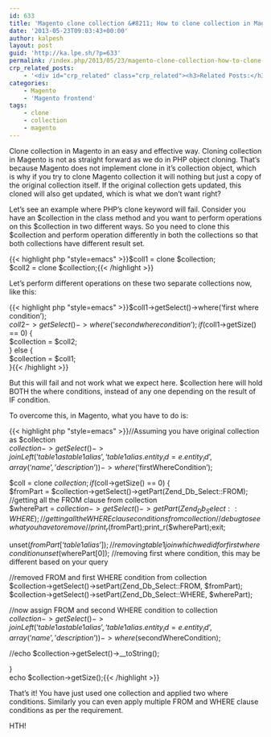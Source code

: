 ```yaml
---
id: 633
title: 'Magento clone collection &#8211; How to clone collection in Magento'
date: '2013-05-23T09:03:43+00:00'
author: kalpesh
layout: post
guid: 'http://ka.lpe.sh/?p=633'
permalink: /index.php/2013/05/23/magento-clone-collection-how-to-clone-collection-in-magento/
crp_related_posts:
    - '<div id="crp_related" class="crp_related"><h3>Related Posts:</h3><ul><li><a href="http://ka.lpe.sh/2011/12/31/magento-joining-groupby-order-invoice-shipment-tables/"     class="crp_title">Magento: Joining/group by &#8211; order, invoice, shipment tables</a></li><li><a href="http://ka.lpe.sh/2012/01/05/magento-wrong-count-in-admin-grid-when-using-group-by-clause-overriding-lib-module/"     class="crp_title">Magento: Wrong count in admin Grid when using GROUP BY clause, overriding lib module</a></li><li><a href="http://ka.lpe.sh/2013/04/25/magento-check-if-any-particular-customer-is-currently-logged-in/"     class="crp_title">Magento: Check if any particular customer is currently logged in</a></li><li><a href="http://ka.lpe.sh/2013/04/25/magento-special-price-products-page/"     class="crp_title">Magento Special price products page</a></li><li><a href="http://ka.lpe.sh/2012/01/08/magento-mysql-records-null-values-not-getting-fetched/"     class="crp_title">Magento: Mysql records with NULL values are not fetched in query</a></li></ul></div>'
categories:
    - Magento
    - 'Magento frontend'
tags:
    - clone
    - collection
    - magento
---
```


Clone collection in Magento in an easy and effective way. Cloning collection in Magento is not as straight forward as we do in PHP object cloning. That’s because Magento does not implement clone in it’s collection object, which is why if you try to clone Magento collection it will nothing but just a copy of the original collection itself. If the original collection gets updated, this cloned will also get updated, which is what we don’t want right?

Let’s see an example where PHP’s clone keyword will fail. Consider you have an $collection in the class method and you want to perform operations on this $collection in two different ways. So you need to clone this $collection and perform operation differently in both the collections so that both collections have different result set.

{{< highlight php "style=emacs" >}}$coll1 = clone $collection;  
$coll2 = clone $collection;{{< /highlight >}}

Let’s perform different operations on these two separate collections now, like this:

{{< highlight php "style=emacs" >}}$coll1->getSelect()->where(‘first where condition’);  
$coll2->getSelect()->where(‘second where condition’);  
if($coll1->getSize() == 0) {  
 $collection = $coll2;  
} else {  
 $collection = $coll1;  
}{{< /highlight >}}

But this will fail and not work what we expect here. $collection here will hold BOTH the where conditions, instead of any one depending on the result of IF condition.

To overcome this, in Magento, what you have to do is:  
  
{{< highlight php "style=emacs" >}}//Assuming you have original collection as $collection  
$collection->getSelect()  
 ->joinLeft(‘table1 as table1alias’, ‘table1alias.entity_id=e.entity_id’,array(‘name’,’description’))  
 ->where(‘$firstWhereCondition’);

$coll = clone $collection;  
if($coll->getSize() == 0) {  
 $fromPart = $collection->getSelect()->getPart(Zend_Db_Select::FROM); //getting all the FROM clause from collection  
 $wherePart = $collection->getSelect()->getPart(Zend_Db_Select::WHERE); //getting all the WHERE clause conditions from collection  
 //debug to see what you have to remove  
 //print_r($fromPart);print_r($wherePart);exit;

 unset($fromPart[‘table1alias’]); //removing table1 join which we did for first where condition  
 unset($wherePart[0]); //removing first where condition, this may be different based on your query

 //removed FROM and first WHERE condition from collection  
 $collection->getSelect()->setPart(Zend_Db_Select::FROM, $fromPart);  
 $collection->getSelect()->setPart(Zend_Db_Select::WHERE, $wherePart);

 //now assign FROM and second WHERE condition to collection  
 $collection->getSelect()  
 ->joinLeft(‘table1 as table1alias’, ‘table1alias.entity_id=e.entity_id’,array(‘name’,’description’))  
 ->where($secondWhereCondition);

 //echo $collection->getSelect()->__toString();

}  
echo $collection->getSize();{{< /highlight >}}

That’s it! You have just used one collection and applied two where conditions. Similarly you can even apply multiple FROM and WHERE clause conditions as per the requirement.

HTH!
